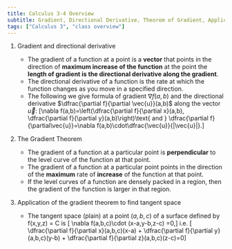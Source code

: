 ```yaml
---
title: Calculus 3-4 Overview
subtitle: Gradient, Directional Derivative, Theorem of Gradient, Applications
tags: ["Calculus 3", "class overview"]
---
```

1. Gradient and directional derivative
	* The gradient of a function at a point is a **vector** that points in the direction of **maximum increase of the function** at the point the **length of gradient is the directional derivative along the gradient**.
	* The directional derivative of a function is the rate at which the function changes as you move in a specified direction.
	* The following we give formula of gradient $\nabla f(a,b)$ and the directional derivative $\dfrac{\partial f}{\partial \vec{u}}(a,b)$ along the vector $\vec{u}$:
	\[\nabla f(a,b)=\left(\dfrac{\partial f}{\partial x}(a,b), \dfrac{\partial f}{\partial y}(a,b)\right)\text{ and } \dfrac{\partial f}{\partial\vec{u}}=\nabla f(a,b)\cdot\dfrac{\vec{u}}{|\vec{u}|}.\]

2. The Gradient Theorem
	* The gradient of a function at a particular point is **perpendicular** to the level curve of the function at that point.
	* The gradient of a function at a particular point points in the direction of the **maximum** rate of **increase** of the function at that point.
	* If the level curves of a function are densely packed in a region, then the gradient of the function is larger in that region.

3. Application of the gradient theorem to find tangent space
	* The tangent space (plain) at a point $(a,b,c)$ of a surface defined by f(x,y,z) = C is
	\[ \nabla f(a,b,c)\cdot (x-a,y-b,z-c) =0,\]
	i.e.
	\[ \dfrac{\partial f}{\partial x}(a,b,c)(x-a) + \dfrac{\partial f}{\partial y}(a,b,c)(y-b) + \dfrac{\partial f}{\partial z}(a,b,c)(z-c)=0\]